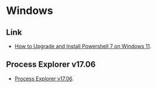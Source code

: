 # Windows

## Link

-  [How to Upgrade and Install Powershell 7 on Windows 11](https://www.youtube.com/watch?v=z4w0OYi5L4M).


## Process Explorer v17.06

-  [Process Explorer v17.06](https://learn.microsoft.com/en-us/sysinternals/downloads/process-explorer?spm=a2ty_o01.29997173.0.0.314ac9214tmfzF).


```
```

